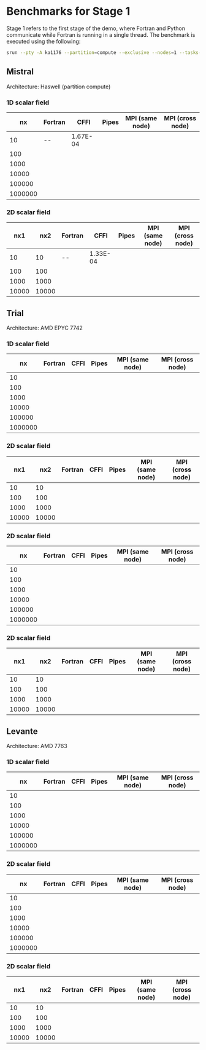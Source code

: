 # Benchmarks for Stage 1

Stage 1 refers to the first stage of the demo, where Fortran and Python communicate while Fortran is running in a single thread. The benchmark is executed using the following:

```bash
srun --pty -A ka1176 --partition=compute --exclusive --nodes=1 --tasks-per-node=1 --time=00:10:00 ./my_demo <nx1> <nx2>
```

## Mistral

Architecture: Haswell (partition compute)

### 1D scalar field

|  nx     | Fortran |  CFFI  | Pipes | MPI (same node)  | MPI (cross node)
|------   |---------|--------|-------|------------------|------------------
| 10      |  --     |   1.67E-04 ||||
| 100     ||||||
| 1000    ||||||
| 10000   ||||||
| 100000  ||||||
| 1000000 ||||||

### 2D scalar field

|  nx1    |  nx2    | Fortran |  CFFI    | Pipes | MPI (same node) | MPI (cross node)
|------   |---------|---------|--------  |-------|-----------------|------------------
| 10      | 10      | --      | 1.33E-04 ||||
| 100     | 100     ||||||
| 1000    | 1000    ||||||
| 10000   | 10000   ||||||


## Trial

Architecture: AMD EPYC 7742

### 1D scalar field

|  nx     | Fortran |  CFFI  | Pipes | MPI (same node)  | MPI (cross node)
|------   |---------|--------|-------|------------------|------------------
| 10      ||||||
| 100     ||||||
| 1000    ||||||
| 10000   ||||||
| 100000  ||||||
| 1000000 ||||||

### 2D scalar field

|  nx1    |  nx2    | Fortran |  CFFI  | Pipes | MPI (same node) | MPI (cross node)
|------   |---------|---------|--------|-------|-----------------|------------------
| 10      | 10      ||||||
| 100     | 100     ||||||
| 1000    | 1000    ||||||
| 10000   | 10000   ||||||

### 2D scalar field

|  nx     | Fortran |  CFFI  | Pipes | MPI (same node)  | MPI (cross node)
|------   |---------|--------|-------|------------------|------------------
| 10      ||||||
| 100     ||||||
| 1000    ||||||
| 10000   ||||||
| 100000  ||||||
| 1000000 ||||||

### 2D scalar field

|  nx1    |  nx2    | Fortran |  CFFI  | Pipes | MPI (same node) | MPI (cross node)
|------   |---------|---------|--------|-------|-----------------|------------------
| 10      | 10      ||||||
| 100     | 100     ||||||
| 1000    | 1000    ||||||
| 10000   | 10000   ||||||



## Levante

Architecture: AMD 7763

### 1D scalar field

|  nx     | Fortran |  CFFI  | Pipes | MPI (same node)  | MPI (cross node)
|------   |---------|--------|-------|------------------|------------------
| 10      ||||||
| 100     ||||||
| 1000    ||||||
| 10000   ||||||
| 100000  ||||||
| 1000000 ||||||

### 2D scalar field

|  nx     | Fortran |  CFFI  | Pipes | MPI (same node)  | MPI (cross node)
|------   |---------|--------|-------|------------------|------------------
| 10      ||||||
| 100     ||||||
| 1000    ||||||
| 10000   ||||||
| 100000  ||||||
| 1000000 ||||||

### 2D scalar field

|  nx1    |  nx2    | Fortran |  CFFI  | Pipes | MPI (same node) | MPI (cross node)
|------   |---------|---------|--------|-------|-----------------|------------------
| 10      | 10      ||||||
| 100     | 100     ||||||
| 1000    | 1000    ||||||
| 10000   | 10000   ||||||
